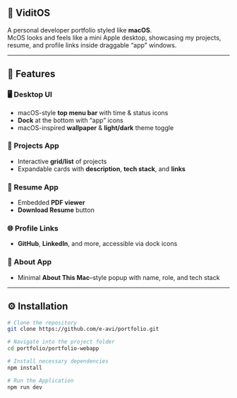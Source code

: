 ## 🐧 ViditOS

A personal developer portfolio styled like **macOS**.  
McOS looks and feels like a mini Apple desktop, showcasing my projects, resume, and profile links inside draggable “app” windows.  

---

## 🚀 Features  

### 🖥 Desktop UI  
- macOS-style **top menu bar** with time & status icons  
- **Dock** at the bottom with “app” icons  
- macOS-inspired **wallpaper** & **light/dark** theme toggle  

### 📂 Projects App  
- Interactive **grid/list** of projects  
- Expandable cards with **description**, **tech stack**, and **links**  

### 📄 Resume App  
- Embedded **PDF viewer**  
- **Download Resume** button  

### 🌐 Profile Links  
- **GitHub**, **LinkedIn**, and more, accessible via dock icons  

### 👤 About App  
- Minimal **About This Mac**–style popup with name, role, and tech stack  

---

## ⚙️ Installation  

```bash
# Clone the repository
git clone https://github.com/e-avi/portfolio.git

# Navigate into the project folder
cd portfolio/portfolio-webapp

# Install necessary dependencies
npm install

# Run the Application
npm run dev
